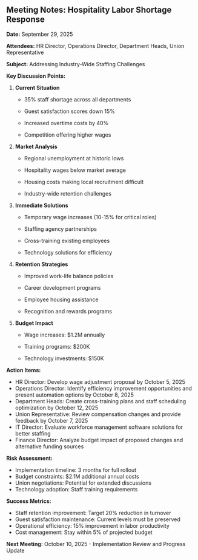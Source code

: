 ## Meeting Notes: Hospitality Labor Shortage Response

**Date:** September 29, 2025

**Attendees:** HR Director, Operations Director, Department Heads, Union Representative

**Subject:** Addressing Industry-Wide Staffing Challenges

**Key Discussion Points:**

1. **Current Situation**

   - 35% staff shortage across all departments

   - Guest satisfaction scores down 15%

   - Increased overtime costs by 40%

   - Competition offering higher wages

2. **Market Analysis**

   - Regional unemployment at historic lows

   - Hospitality wages below market average

   - Housing costs making local recruitment difficult

   - Industry-wide retention challenges

3. **Immediate Solutions**

   - Temporary wage increases (10-15% for critical roles)

   - Staffing agency partnerships

   - Cross-training existing employees

   - Technology solutions for efficiency

4. **Retention Strategies**

   - Improved work-life balance policies

   - Career development programs

   - Employee housing assistance

   - Recognition and rewards programs

5. **Budget Impact**

   - Wage increases: $1.2M annually

   - Training programs: $200K

   - Technology investments: $150K

**Action Items:**

- HR Director: Develop wage adjustment proposal by October 5, 2025
- Operations Director: Identify efficiency improvement opportunities and present automation options by October 8, 2025
- Department Heads: Create cross-training plans and staff scheduling optimization by October 12, 2025
- Union Representative: Review compensation changes and provide feedback by October 7, 2025
- IT Director: Evaluate workforce management software solutions for better staffing
- Finance Director: Analyze budget impact of proposed changes and alternative funding sources

**Risk Assessment:**
- Implementation timeline: 3 months for full rollout
- Budget constraints: $2.1M additional annual costs
- Union negotiations: Potential for extended discussions
- Technology adoption: Staff training requirements

**Success Metrics:**
- Staff retention improvement: Target 20% reduction in turnover
- Guest satisfaction maintenance: Current levels must be preserved
- Operational efficiency: 15% improvement in labor productivity
- Cost management: Stay within 5% of projected budget

**Next Meeting:** October 10, 2025 - Implementation Review and Progress Update